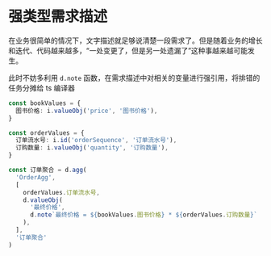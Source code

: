 # 强类型需求描述

在业务很简单的情况下，文字描述就足够说清楚一段需求了。但是随着业务的增长和迭代、代码越来越多，“一处变更了，但是另一处遗漏了”这种事越来越可能发生。

此时不妨多利用 `d.note` 函数，在需求描述中对相关的变量进行强引用，将排错的任务分摊给 ts 编译器

```ts
const bookValues = {
  图书价格: i.valueObj('price', '图书价格'),
}

const orderValues = {
  订单流水号: i.id('orderSequence', '订单流水号'),
  订购数量: i.valueObj('quantity', '订购数量'),
}

const 订单聚合 = d.agg(
  'OrderAgg',
  [
    orderValues.订单流水号,
    d.valueObj(
      '最终价格',
      d.note`最终价格 = ${bookValues.图书价格} * ${orderValues.订购数量}`
    ),
  ],
  '订单聚合'
)
```
